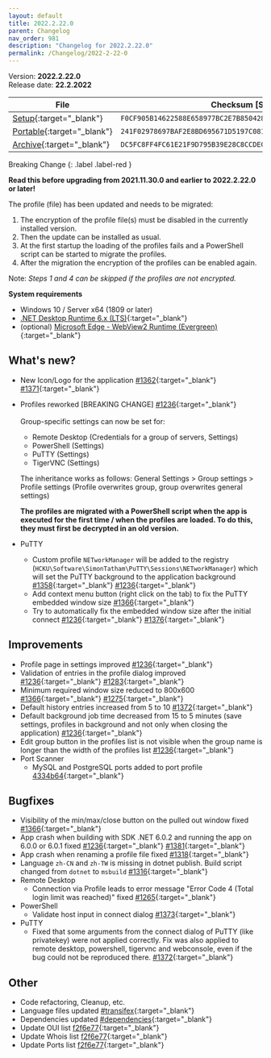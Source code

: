 ```yaml
---
layout: default
title: 2022.2.22.0
parent: Changelog
nav_order: 981
description: "Changelog for 2022.2.22.0"
permalink: /Changelog/2022-2-22-0
---
```


Version: **2022.2.22.0** <br />
Release date: **22.2.2022**

| File                                                                                                                                                | Checksum [SHA256]                                                  |
| --------------------------------------------------------------------------------------------------------------------------------------------------- | ------------------------------------------------------------------ |
| [Setup](https://github.com/BornToBeRoot/NETworkManager/releases/download/2022.2.22.0/NETworkManager_2022.2.22.0_Setup.exe){:target="\_blank"}       | `F0CF905B14622588E658977BC2E7B85042858FA4191CDAEF4F84C1BAE2DC9311` |
| [Portable](https://github.com/BornToBeRoot/NETworkManager/releases/download/2022.2.22.0/NETworkManager_2022.2.22.0_Portable.zip){:target="\_blank"} | `241F02978697BAF2E8BD695671D5197C081CB44C5D52925BC30CC3CECF0A4592` |
| [Archive](https://github.com/BornToBeRoot/NETworkManager/releases/download/2022.2.22.0/NETworkManager_2022.2.22.0_Archive.zip){:target="\_blank"}   | `DC5FC8FF4FC61E21F9D795B39E28C8CCDEC2FD4F01323031F27D691A93563CF8` |

Breaking Change
{: .label .label-red }

**Read this before upgrading from 2021.11.30.0 and earlier to 2022.2.22.0 or later!**

The profile (file) has been updated and needs to be migrated:

1. The encryption of the profile file(s) must be disabled in the currently installed version.
2. Then the update can be installed as usual.
3. At the first startup the loading of the profiles fails and a PowerShell script can be started to migrate the profiles.
4. After the migration the encryption of the profiles can be enabled again.

Note: _Steps 1 and 4 can be skipped if the profiles are not encrypted._

**System requirements**

- Windows 10 / Server x64 (1809 or later)
- [.NET Desktop Runtime 6.x (LTS)](https://dotnet.microsoft.com/download/dotnet/6.0){:target="\_blank"}
- (optional) [Microsoft Edge - WebView2 Runtime (Evergreen)](https://developer.microsoft.com/en-us/microsoft-edge/webview2/){:target="\_blank"}

## What's new?

- New Icon/Logo for the application [#1362](https://github.com/BornToBeRoot/NETworkManager/pull/1362){:target="\_blank"} [#1371](https://github.com/BornToBeRoot/NETworkManager/pull/1371){:target="\_blank"}
- Profiles reworked [BREAKING CHANGE] [#1236](https://github.com/BornToBeRoot/NETworkManager/pull/1236){:target="\_blank"} <br />  
  Group-specific settings can now be set for:

  - Remote Desktop (Credentials for a group of servers, Settings)
  - PowerShell (Settings)
  - PuTTY (Settings)
  - TigerVNC (Settings)

  The inheritance works as follows: General Settings > Group settings > Profile settings (Profile overwrites group, group overwrites general settings)

  **The profiles are migrated with a PowerShell script when the app is executed for the first time / when the profiles are loaded. To do this, they must first be decrypted in an old version.**

- PuTTY
  - Custom profile `NETworkManager` will be added to the registry (`HCKU\Software\SimonTatham\PuTTY\Sessions\NETworkManager`) which will set the PuTTY background to the application background [#1358](https://github.com/BornToBeRoot/NETworkManager/pull/1358){:target="\_blank"} [#1236](https://github.com/BornToBeRoot/NETworkManager/pull/1236){:target="\_blank"}
  - Add context menu button (right click on the tab) to fix the PuTTY embedded window size [#1366](https://github.com/BornToBeRoot/NETworkManager/pull/1366){:target="\_blank"}
  - Try to automatically fix the embedded window size after the initial connect [#1236](https://github.com/BornToBeRoot/NETworkManager/pull/1236){:target="\_blank"} [#1376](https://github.com/BornToBeRoot/NETworkManager/pull/1376){:target="\_blank"}

## Improvements

- Profile page in settings improved [#1236](https://github.com/BornToBeRoot/NETworkManager/pull/1236){:target="\_blank"}
- Validation of entries in the profile dialog improved [#1236](https://github.com/BornToBeRoot/NETworkManager/pull/1236){:target="\_blank"} [#1283](https://github.com/BornToBeRoot/NETworkManager/issues/1283){:target="\_blank"}
- Minimum required window size reduced to 800x600 [#1366](https://github.com/BornToBeRoot/NETworkManager/pull/1366){:target="\_blank"} [#1275](https://github.com/BornToBeRoot/NETworkManager/issues/1275){:target="\_blank"}
- Default history entries increased from 5 to 10 [#1372](https://github.com/BornToBeRoot/NETworkManager/issues/1372){:target="\_blank"}
- Default background job time decreased from 15 to 5 minutes (save settings, profiles in background and not only when closing the application) [#1236](https://github.com/BornToBeRoot/NETworkManager/pull/1236){:target="\_blank"}
- Edit group button in the profiles list is not visible when the group name is longer than the width of the profiles list [#1236](https://github.com/BornToBeRoot/NETworkManager/pull/1236){:target="\_blank"}
- Port Scanner
  - MySQL and PostgreSQL ports added to port profile [4334b64](https://github.com/BornToBeRoot/NETworkManager/commit/4334b649e0f73ab419e524f50c438b128288d8e3){:target="\_blank"}

## Bugfixes

- Visibility of the min/max/close button on the pulled out window fixed [#1366](https://github.com/BornToBeRoot/NETworkManager/pull/1366){:target="\_blank"}
- App crash when building with SDK .NET 6.0.2 and running the app on 6.0.0 or 6.0.1 fixed [#1236](https://github.com/BornToBeRoot/NETworkManager/pull/1236){:target="\_blank"} [#1381](https://github.com/BornToBeRoot/NETworkManager/issues/1381){:target="\_blank"}
- App crash when renaming a profile file fixed [#1318](https://github.com/BornToBeRoot/NETworkManager/issues/1318){:target="\_blank"}
- Language `zh-CN` and `zh-TW` is missing in dotnet publish. Build script changed from `dotnet` to `msbuild` [#1316](https://github.com/BornToBeRoot/NETworkManager/issues/1316){:target="\_blank"}
- Remote Desktop
  - Connection via Profile leads to error message "Error Code 4 (Total login limit was reached)" fixed [#1265](https://github.com/BornToBeRoot/NETworkManager/issues/1265){:target="\_blank"}
- PowerShell
  - Validate host input in connect dialog [#1373](https://github.com/BornToBeRoot/NETworkManager/issues/1373){:target="\_blank"}
- PuTTY
  - Fixed that some arguments from the connect dialog of PuTTY (like privatekey) were not applied correctly. Fix was also applied to remote desktop, powershell, tigervnc and webconsole, even if the bug could not be reproduced there. [#1372](https://github.com/BornToBeRoot/NETworkManager/issues/1372){:target="\_blank"}

## Other

- Code refactoring, Cleanup, etc.
- Language files updated [#transifex](https://github.com/BornToBeRoot/NETworkManager/pulls?q=author%3Aapp%2Ftransifex-integration){:target="\_blank"}
- Dependencies updated [#dependencies](https://github.com/BornToBeRoot/NETworkManager/pulls?q=author%3Aapp%2Fdependabot){:target="\_blank"}
- Update OUI list [f2f6e77](https://github.com/BornToBeRoot/NETworkManager/commit/f2f6e77e2bae2fc30f6dcfe9e9ceeb759d2e2f70){:target="\_blank"}
- Update Whois list [f2f6e77](https://github.com/BornToBeRoot/NETworkManager/commit/f2f6e77e2bae2fc30f6dcfe9e9ceeb759d2e2f70){:target="\_blank"}
- Update Ports list [f2f6e77](https://github.com/BornToBeRoot/NETworkManager/commit/f2f6e77e2bae2fc30f6dcfe9e9ceeb759d2e2f70){:target="\_blank"}
